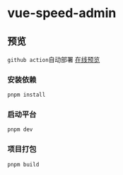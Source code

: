 # vue-speed-admin

## 预览

`github action`自动部署
[在线预览](https://xsuv.github.io/vue-speed-admin/)

### 安装依赖

```bash
pnpm install
```

### 启动平台

```bash
pnpm dev
```

### 项目打包

```bash
pnpm build
```
